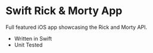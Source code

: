 # Swift Rick & Morty App

Full featured iOS app showcasing the Rick and Morty API.


- Written in Swift
- Unit Tested
